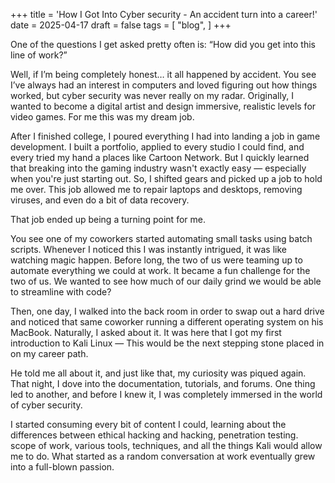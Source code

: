 +++
title = 'How I Got Into Cyber security - An accident turn into a career!'
date = 2025-04-17
draft = false
tags = [ "blog",
]
+++

One of the questions I get asked pretty often is: “How did you get into this line of work?”

Well, if I’m being completely honest… it all happened by accident.
You see I’ve always had an interest in computers and loved figuring out how things worked, but cyber security was never really on my radar. Originally, I wanted to become a digital artist and design immersive, realistic levels for video games. For me this was my dream job.

After I finished college, I poured everything I had into landing a job in game development. I built a portfolio, applied to every studio I could find, and every tried my hand a places like Cartoon Network. But I quickly learned  that breaking into the gaming industry wasn't  exactly easy — especially when you're just starting out. So, I shifted gears and picked up a job to hold me over. This job allowed me to repair laptops and desktops, removing viruses, and even do a bit of data recovery.

That job ended up being a turning point for me.

You see one of my coworkers started automating small tasks using batch scripts. Whenever I noticed this I was instantly intrigued, it was like watching magic happen. Before long, the two of us were teaming up to automate everything we could at work. It became a fun challenge for the two of us. We wanted to see how much of our daily grind we would be able to streamline with code?

Then, one day, I walked into the back room in order to swap out a hard drive and noticed that same coworker running a different operating system on his MacBook. Naturally, I asked about it. It was here that I got my first introduction to Kali Linux — This would be the next stepping stone placed in on my career path.

He told me all about it, and just like that, my curiosity was piqued again. That night, I dove into the documentation, tutorials, and forums. One thing led to another, and before I knew it, I was completely immersed in the world of cyber security.

I started consuming every bit of content I could,  learning about the differences between ethical hacking and hacking, penetration testing. scope of work, various tools, techniques, and all the things Kali would allow me to do. What started as a random conversation at work eventually grew into a full-blown passion.

